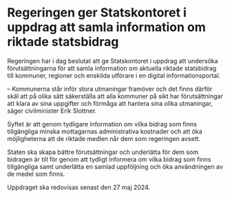 # Regeringen ger Statskontoret i uppdrag att samla information om riktade statsbidrag

Regeringen har i dag beslutat att ge Statskontoret i uppdrag att undersöka förutsättningarna för att samla information om aktuella riktade statsbidrag till kommuner, regioner och enskilda utförare i en digital informationsportal.

– Kommunerna står inför stora utmaningar framöver och det finns därför skäl att på olika sätt säkerställa att alla kommuner på sikt har förutsättningar att klara av sina uppgifter och förmåga att hantera sina olika utmaningar, säger civilminister Erik Slottner.

Syftet är att genom tydligare information om vilka bidrag som finns tillgängliga minska mottagarnas administrativa kostnader och att öka möjligheterna att de riktade medlen når dem som regeringen avsett.

Staten ska skapa bättre förutsättningar och underlätta för dem som bidragen är till för genom att tydligt informera om vilka bidrag som finns tillgängliga samt underlätta en samlad uppföljning och öka användningen av de medel som finns.

Uppdraget ska redovisas senast den 27 maj 2024.
